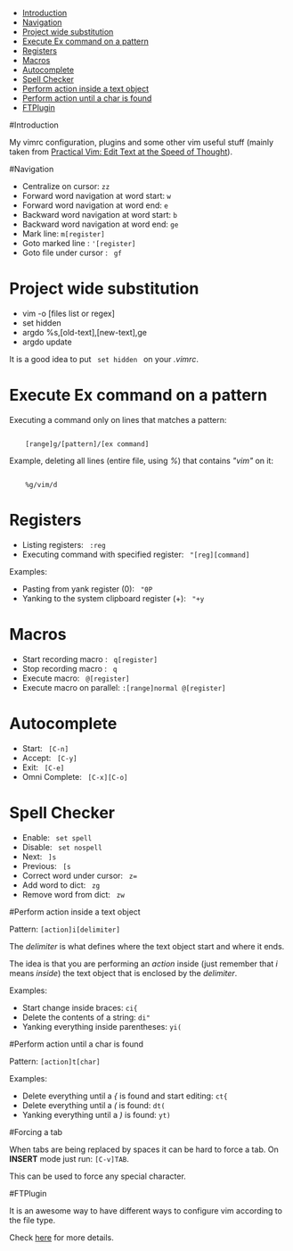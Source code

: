 <!-- START doctoc generated TOC please keep comment here to allow auto update -->
<!-- DON'T EDIT THIS SECTION, INSTEAD RE-RUN doctoc TO UPDATE -->

- [Introduction](#introduction)
- [Navigation](#navigation)
- [Project wide substitution](#project-wide-substitution)
- [Execute Ex command on a pattern](#execute-ex-command-on-a-pattern)
- [Registers](#registers)
- [Macros](#macros)
- [Autocomplete](#autocomplete)
- [Spell Checker](#spell-checker)
- [Perform action inside a text object](#perform-action-inside-a-text-object)
- [Perform action until a char is found](#perform-action-until-a-char-is-found)
- [FTPlugin](#ftplugin)

<!-- END doctoc generated TOC please keep comment here to allow auto update -->

#Introduction

My vimrc configuration, plugins and some other vim useful stuff (mainly taken from [Practical Vim: Edit Text at the Speed of Thought](http://pragprog.com/book/dnvim/practical-vim)).


#Navigation

* Centralize on cursor: <code>zz</code>
* Forward word navigation at word start: <code>w</code>
* Forward word navigation at word end: <code>e</code>
* Backward word navigation at word start: <code>b</code>
* Backward word navigation at word end: <code>ge</code>
* Mark line: <code>m[register]</code>
* Goto marked line : <code>'[register]</code>
* Goto file under cursor : <code> gf </code>


# Project wide substitution

* vim -o [files list or regex]
* set hidden
* argdo %s,[old-text],[new-text],ge
* argdo update

It is a good idea to put <code> set hidden </code> on your *.vimrc*.

# Execute Ex command on a pattern

Executing a command only on lines that matches a pattern:

<code>
    [range]g/[pattern]/[ex command]
</code>

Example, deleting all lines (entire file, using *%*) that contains *"vim"* on it:

<code>
    %g/vim/d
</code>


# Registers

* Listing registers: <code> :reg </code>
* Executing command with specified register: <code> "[reg][command] </code>

Examples:

* Pasting from yank register (0): <code> "0P </code>
* Yanking to the system clipboard register (+): <code> "+y </code>


# Macros

* Start recording macro : <code> q[register] </code>
* Stop recording macro : <code> q </code>
* Execute macro: <code> @[register] </code>
* Execute macro on parallel: <code>:[range]normal @[register] </code>


# Autocomplete

* Start: <code> [C-n] </code>
* Accept: <code> [C-y] </code>
* Exit: <code> [C-e] </code>
* Omni Complete: <code> [C-x][C-o] </code>


# Spell Checker

* Enable: <code> set spell </code>
* Disable: <code> set nospell </code>
* Next: <code> ]s </code>
* Previous: <code> [s </code>
* Correct word under cursor: <code> z= </code>
* Add word to dict: <code> zg </code>
* Remove word from dict: <code> zw </code>


#Perform action inside a text object

Pattern: <code>[action]i[delimiter]</code>

The *delimiter* is what defines where the text object start and where it ends.

The idea is that you are performing an *action* inside (just remember that *i* means *inside*) the text object that is enclosed by the *delimiter*.

Examples:

* Start change inside braces: <code>ci{</code>
* Delete the contents of a string: <code>di"</code>
* Yanking everything inside parentheses: <code>yi(</code>


#Perform action until a char is found

Pattern: <code>[action]t[char]</code>

Examples:

* Delete everything until a *{* is found and start editing: <code>ct{</code>
* Delete everything until a *(* is found: <code>dt(</code>
* Yanking everything until a *)* is found: <code>yt)</code>

#Forcing a tab

When tabs are being replaced by spaces it can be hard to force a tab.
On **INSERT** mode just run: <code>[C-v]TAB</code>.

This can be used to force any special character.

#FTPlugin

It is an awesome way to have different ways to configure vim according to the file type.

Check [here](http://vim.wikia.com/wiki/Keep_your_vimrc_file_clean) for more details.
